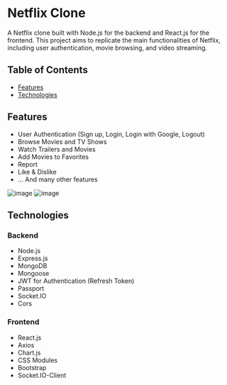 # Netflix Clone

A Netflix clone built with Node.js for the backend and React.js for the frontend. This project aims to replicate the main functionalities of Netflix, including user authentication, movie browsing, and video streaming.

## Table of Contents

- [Features](#features)
- [Technologies](#technologies)

## Features

- User Authentication (Sign up, Login, Login with Google, Logout)
- Browse Movies and TV Shows
- Watch Trailers and Movies
- Add Movies to Favorites
- Report
- Like & Dislike
- ...
And many other features

![image](https://github.com/user-attachments/assets/8f07d38a-ddb9-4ddd-a180-892c7043d8a1)
![image](https://github.com/user-attachments/assets/387b89cc-8935-4742-a6b7-e7c98e6acd99)


## Technologies

### Backend
- Node.js
- Express.js
- MongoDB
- Mongoose
- JWT for Authentication (Refresh Token)
- Passport
- Socket.IO
- Cors
### Frontend
- React.js
- Axios
- Chart.js
- CSS Modules
- Bootstrap
- Socket.IO-Client
